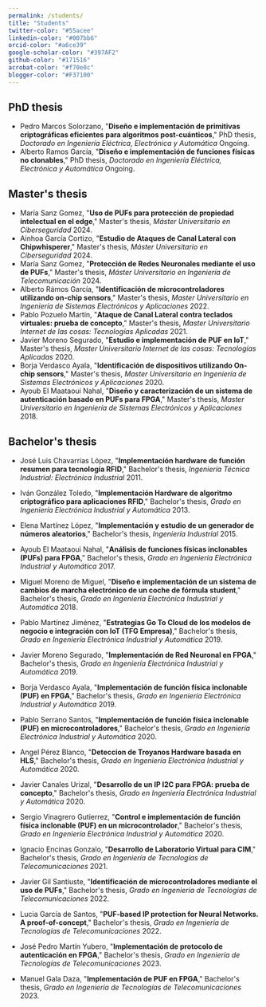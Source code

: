 ```yaml
---
permalink: /students/
title: "Students"
twitter-color: "#55acee"
linkedin-color: "#007bb6"
orcid-color: "#a6ce39"
google-scholar-color: "#397AF2"
github-color: "#171516"
acrobat-color: "#f70e0c"
blogger-color: "#F37100"
---
```

## PhD thesis

- Pedro Marcos Solorzano, "**Diseño e implementación de primitivas criptográficas eficientes para algoritmos post-cuánticos**," PhD thesis, *Doctorado en Ingeniería Eléctrica, Electrónica y Automática* Ongoing.
- Alberto Ramos García, "**Diseño e implementación de funciones físicas no clonables**," PhD thesis, *Doctorado en Ingeniería Eléctrica, Electrónica y Automática* Ongoing.

## Master's thesis

- María Sanz Gomez, "**Uso de PUFs para protección de propiedad intelectual en el edge**," Master's thesis, *Máster Universitario en Ciberseguridad* 2024.
- Ainhoa García Cortizo, "**Estudio de Ataques de Canal Lateral con Chipwhisperer**," Master's thesis, *Máster Universitario en Ciberseguridad* 2024.
- María Sanz Gomez, "**Protección de Redes Neuronales mediante el uso de PUFs**," Master's thesis, *Máster Universitario en Ingeniería de Telecomunicación* 2024.
- Alberto Rámos García, "**Identificación de microcontroladores utilizando on-chip sensors**," Master's thesis, *Master Universitario en Ingeniería de Sistemas Electrónicos y Aplicaciones* 2022.
- Pablo Pozuelo Martín, "**Ataque de Canal Lateral contra teclados virtuales: prueba de concepto**," Master's thesis, *Master Universitario Internet de las cosas: Tecnologías Aplicadas* 2021.
- Javier Moreno Segurado, "**Estudio e implementación de PUF en IoT**," Master's thesis, *Master Universitario Internet de las cosas: Tecnologías Aplicadas* 2020.
- Borja Verdasco Ayala, "**Identificación de dispositivos utilizando On-chip sensors**," Master's thesis, *Master Universitario en Ingeniería de Sistemas Electrónicos y Aplicaciones* 2020.
- Ayoub El Maataoui Nahal, "**Diseño y caracterización de un sistema de autenticación basado en PUFs para FPGA**," Master's thesis, *Master Universitario en Ingeniería de Sistemas Electrónicos y Aplicaciones* 2018.










## Bachelor's thesis

- José Luis Chavarrias López, "**Implementación hardware de función resumen para tecnología RFID**," Bachelor's thesis, *Ingeniería Técnica Industrial: Electrónica Industrial* 2011.

- Iván González Toledo, "**Implementación Hardware de algoritmo criptográfico para aplicaciones RFID**," Bachelor's thesis, *Grado en Ingeniería Electrónica Industrial y Automática* 2013.

- Elena Martínez López, "**Implementación y estudio de un generador de números aleatorios**," Bachelor's thesis, *Ingeniería Industrial* 2015.

- Ayoub El Maataoui Nahal, "**Análisis de funciones físicas inclonables (PUFs) para FPGA**," Bachelor's thesis, *Grado en Ingeniería Electrónica Industrial y Automática* 2017.

- Miguel Moreno de Miguel, "**Diseño e implementación de un sistema de cambios de marcha electrónico de un coche de fórmula student**," Bachelor's thesis, *Grado en Ingeniería Electrónica Industrial y Automática* 2018.

- Pablo Martínez Jiménez, "**Estrategias Go To Cloud de los modelos de negocio e integración con IoT (TFG Empresa)**," Bachelor's thesis, *Grado en Ingeniería Electrónica Industrial y Automática* 2019.

- Javier Moreno Segurado, "**Implementación de Red Neuronal en FPGA**," Bachelor's thesis, *Grado en Ingeniería Electrónica Industrial y Automática* 2019.

- Borja Verdasco Ayala, "**Implementación de función física inclonable (PUF) en FPGA**," Bachelor's thesis, *Grado en Ingeniería Electrónica Industrial y Automática* 2019.

- Pablo Serrano Santos, "**Implementación de función física inclonable (PUF) en microcontroladores**," Bachelor's thesis, *Grado en Ingeniería Electrónica Industrial y Automática* 2020.

- Angel Pérez Blanco, "**Deteccion de Troyanos Hardware basada en HLS**," Bachelor's thesis, *Grado en Ingeniería Electrónica Industrial y Automática* 2020.

- Javier Canales Urizal, "**Desarrollo de un IP I2C para FPGA: prueba de concepto**," Bachelor's thesis, *Grado en Ingeniería Electrónica Industrial y Automática* 2020.

- Sergio Vinagrero Gutierrez, "**Control e implementación de función física inclonable (PUF) en un microcontrolador**," Bachelor's thesis, *Grado en Ingeniería Electrónica Industrial y Automática* 2020.

- Ignacio Encinas Gonzalo, "**Desarrollo de Laboratorio Virtual para CIM**," Bachelor's thesis, *Grado en Ingeniería de Tecnologías de Telecomunicaciones* 2021.

- Javier Gil Santiuste, "**Identificación de microcontroladores mediante el uso de PUFs**," Bachelor's thesis, *Grado en Ingeniería de Tecnologías de Telecomunicaciones* 2022.

- Lucia García de Santos, "**PUF-based IP protection for Neural Networks. A proof-of-concept**," Bachelor's thesis, *Grado en Ingeniería de Tecnologías de Telecomunicaciones* 2022.

- José Pedro Martín Yubero, "**Implementación de protocolo de autenticación en FPGA**," Bachelor's thesis, *Grado en Ingeniería de Tecnologías de Telecomunicaciones* 2023.

- Manuel Gala Daza, "**Implementación de PUF en FPGA**," Bachelor's thesis, *Grado en Ingeniería de Tecnologías de Telecomunicaciones* 2023.




